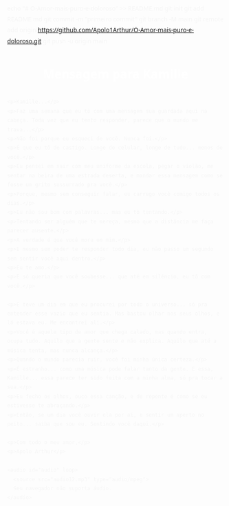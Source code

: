 echo "# O-Amor-mais-puro-e-doloroso" >> README.md 
git init 
git add README.md 
git commit -m "primeiro commit" 
git branch -M main 
git remote add origin https://github.com/Apolo1Arthur/O-Amor-mais-puro-e-doloroso.git
 git push -u origin main

<!DOCTYPE html>
<html lang="pt-br">
<head>
  <meta charset="UTF-8" />
  <meta name="viewport" content="width=device-width, initial-scale=1.0"/>
  <title>Mensagem para Kamille</title>
  <style>
    body {
      background: url('fundo.jpg') no-repeat center center fixed;
      background-size: cover;
      color: #f5f5f5;
      font-family: 'Segoe UI', Tahoma, Geneva, Verdana, sans-serif;
      margin: 0;
      padding: 20px;
      line-height: 1.8;
    }

    .container {
      max-width: 800px;
      margin: 50px auto;
      background-color: rgba(0, 0, 0, 0.7);
      border-radius: 10px;
      padding: 30px;
      box-shadow: 0 0 15px rgba(0,0,0,0.6);
    }

    h1 {
      text-align: center;
      margin-bottom: 30px;
      font-size: 28px;
      color: #ffffff;
    }

    p {
      margin-bottom: 20px;
    }

    audio {
      display: none;
    }
  </style>
</head>
<body>
  <div class="container">
    <h1>Mensagem para Kamille</h1>

    <p>Kamille...</p>
    <p>Faz uma semana que eu tô com uma mensagem sua guardada aqui na cabeça. Toda vez que eu tento responder, parece que o mundo me trava...</p>
    <p>Não foi porque eu esqueci de você. Nunca foi.</p>
    <p>É que eu tô de castigo. Longe do celular, longe de tudo... menos de você.</p>
    <p>Eu pensei em sair com meu uniforme da escola, pegar o violão, me sentar na beira de uma estrada deserta, e mandar essa mensagem como se fosse um grito sussurrado pra você.</p>
    <p>Porque, mesmo sem conseguir falar, eu carrego você comigo todos os dias.</p>
    <p>Eu não sou bom com palavras... mas eu tô tentando.</p>
    <p>Tentando ser alguém que te mereça, mesmo que a distância me faça parecer ausente.</p>
    <p>A verdade é que você mora em mim.</p>
    <p>E mesmo sem poder te responder todo dia, eu não passo um segundo sem sentir você aqui dentro.</p>
    <p>Eu te amo.</p>
    <p>E só queria que você soubesse... que até em silêncio, eu tô com você.</p>

    <p>E teve um dia em que eu procurei por todo o universo... só pra entender esse vazio que eu sentia. Mas bastou olhar nos seus olhos, e lá estava eu. Me encontrei ali.</p>
    <p>Você é aquele tipo de amor que chega calado, mas quando entra, ocupa tudo. Aquilo que a gente sente e não explica. Aquilo que até a música tenta, mas nunca alcança.</p>
    <p>Quando o mundo parecia ruir, você foi minha única certeza.</p>
    <p>É estranho... como uma música pode falar tanto da gente. E essa, Kamille... essa parece ter sido feita com a minha alma, só pra tocar a sua.</p>
    <p>Eu fecho os olhos, ouço essa canção, e de repente é como se eu estivesse te abraçando.</p>
    <p>Então, se um dia você ouvir ela por aí, e sentir um aperto no peito... saiba que sou eu. Sentindo você daqui.</p>

    <p>Com todo o meu amor,</p>
    <p>Apolo Arthur</p>

    <audio id="audio" loop>
      <source src="audio12.mp3" type="audio/mpeg">
      Seu navegador não suporta áudio.
    </audio>
  </div>

  <script>
    // Garantir que o áudio comece a tocar assim que a página for carregada
    window.onload = function() {
      var audio = document.getElementById('audio');
      audio.play();
    };
  </script>
</body>
</html>
